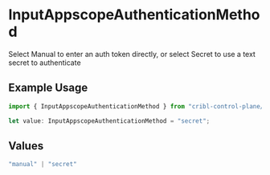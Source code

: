 # InputAppscopeAuthenticationMethod

Select Manual to enter an auth token directly, or select Secret to use a text secret to authenticate

## Example Usage

```typescript
import { InputAppscopeAuthenticationMethod } from "cribl-control-plane/models";

let value: InputAppscopeAuthenticationMethod = "secret";
```

## Values

```typescript
"manual" | "secret"
```